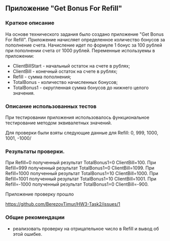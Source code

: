 ## Приложение "Get Bonus For Refill"

### Краткое описание

На основе технического задания было создано приложение "Get Bonus For Refill". 
Приложение начисляет определенное количество бонусов за пополнение счета. Начисление идет по формуле 1 бонус за 100 рублей при пополнении счета от 1000 рублей.
Переменные используемы в приложении:
- ClientBillStart - начальный остаток на счете в рублях;
- ClientBill - конечный остаток на счете в рублях;
- Refill - сумма пополнения;
- TotalBonus - количество начисленных бонусов;
- TotalBonus1 - округленная сумма бонусов до нижнего целого значения.

### Описание использованных тестов

При тестировании приложения использовалось функциональное тестирование методом эквивалетных значений.

Для проверки были взяты следующие данные для Refill: 0, 999, 1000, 1001, -1000/

### Результаты проверки.

При Refill=0 полученный результат TotalBonus1=0 ClientBill=100.
При Refill=999 полученный результат TotalBonus1=0 ClientBill=1099.
При Refill=1000 полученный результат TotalBonus1=10 ClientBill=1000.
При Refill=1001 полученный результат TotalBonus1=10 ClientBill=1001.
При Refill=-1000 полученный результат TotalBonus1=0 ClientBill=-900.

Приложение проверку прошло

https://github.com/BerezovTimur/HW3-Task2/issues/1

### Общие рекомендации

- реализовать проверку на отрицательное число в Refill и вывод об этой ошибке.